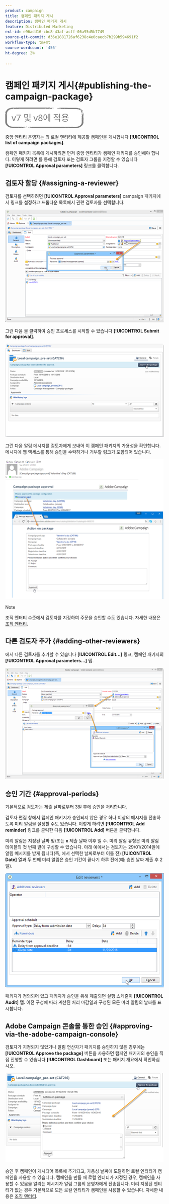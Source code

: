 ```yaml
---
product: campaign
title: 캠페인 패키지 게시
description: 캠페인 패키지 게시
feature: Distributed Marketing
exl-id: e96add16-cbc8-43af-acff-06a95d5b7749
source-git-commit: d36e1881726af6238c4e0caecb7b299b594691f2
workflow-type: tm+mt
source-wordcount: '456'
ht-degree: 2%

---
```


# 캠페인 패키지 게시{#publishing-the-campaign-package}

![](../../assets/common.svg)

중앙 엔티티 운영자는 의 로컬 엔티티에 제공할 캠페인을 게시합니다 **[!UICONTROL list of campaign packages]**.

캠페인 패키지 목록에 게시하려면 먼저 중앙 엔티티가 캠페인 패키지를 승인해야 합니다. 이렇게 하려면 를 통해 검토자 또는 검토자 그룹을 지정할 수 있습니다 **[!UICONTROL Approval parameters]** 링크를 클릭합니다.

## 검토자 할당 {#assigning-a-reviewer}

검토자를 선택하려면 **[!UICONTROL Approval parameters]** campaign 패키지에서 링크를 설정하고 드롭다운 목록에서 관련 검토자를 선택합니다.

![](assets/s_advuser_mkg_dist_define_valid.png)

그런 다음 을 클릭하여 승인 프로세스를 시작할 수 있습니다 **[!UICONTROL Submit for approval]**.

![](assets/s_advuser_mkg_dist_valid_process.png)

그런 다음 알림 메시지를 검토자에게 보내어 이 캠페인 패키지의 가용성을 확인합니다. 메시지에 웹 액세스를 통해 승인을 수락하거나 거부할 링크가 포함되어 있습니다.

![](assets/s_advuser_mkg_dist_valid_process1.png)

>[!NOTE]
>
>조직 엔터티 수준에서 검토자를 지정하여 주문을 승인할 수도 있습니다. 자세한 내용은 [조직 엔터티](about-distributed-marketing.md#organizational-entities).

## 다른 검토자 추가 {#adding-other-reviewers}

에서 다른 검토자를 추가할 수 있습니다 **[!UICONTROL Edit...]** 링크, 캠페인 패키지의 **[!UICONTROL Approval parameters...]** 탭.

![](assets/s_advuser_mkg_dist_select_op_valid.png)

## 승인 기간 {#approval-periods}

기본적으로 검토자는 제출 날짜로부터 3일 후에 승인을 처리합니다.

검토자 편집 창에서 캠페인 패키지가 승인되지 않은 경우 하나 이상의 메시지를 전송하도록 미리 알림을 설정할 수도 있습니다. 이렇게 하려면 **[!UICONTROL Add reminder]** 링크를 클릭한 다음 **[!UICONTROL Add]** 버튼을 클릭합니다.

미리 알림은 지정된 날짜 및/또는 **x** 제출 날짜 이후 일 수. 미리 알림 유형은 미리 알림 테이블의 첫 번째 열에 구성할 수 있습니다. 아래 예에서는 검토자는 29/01/2014일에 알림 메시지를 받게 됩니다(즉, 에서 선택한 날짜로부터 이틀 전) **[!UICONTROL Date]** 열과 두 번째 미리 알림은 승인 기간이 끝나기 하루 전에(예: 승인 날짜 제출 후 2일).

![](assets/s_advuser_mkg_dist_reminder_planning.png)

패키지가 정의되어 있고 패키지가 승인을 위해 제출되면 실행 스케줄이 **[!UICONTROL Audit]** 탭. 이전 구성에 따라 계산된 처리 마감일과 구성된 모든 미리 알림의 날짜를 표시합니다.

## Adobe Campaign 콘솔을 통한 승인 {#approving-via-the-adobe-campaign-console}

검토자가 지정되지 않았거나 알림 연산자가 패키지를 승인하지 않은 경우에는 **[!UICONTROL Approve the package]** 버튼을 사용하면 캠페인 패키지의 승인을 직접 진행할 수 있습니다 **[!UICONTROL Dashboard]** 또는 패키지 개요에서 확인하십시오.

![](assets/s_advuser_mkg_dist_valid_button.png)

승인 후 캠페인이 게시되어 목록에 추가되고, 가용성 날짜에 도달하면 로컬 엔티티가 캠페인을 사용할 수 있습니다. 캠페인을 만들 때 로컬 엔터티가 지정된 경우, 캠페인을 사용할 수 있음을 알리는 메시지가 알림 그룹의 운영자에게 전송됩니다. 미리 지정된 엔티티가 없는 경우 기본적으로 모든 로컬 엔티티가 캠페인을 사용할 수 있습니다. 자세한 내용은 [조직 엔터티](about-distributed-marketing.md#organizational-entities).
